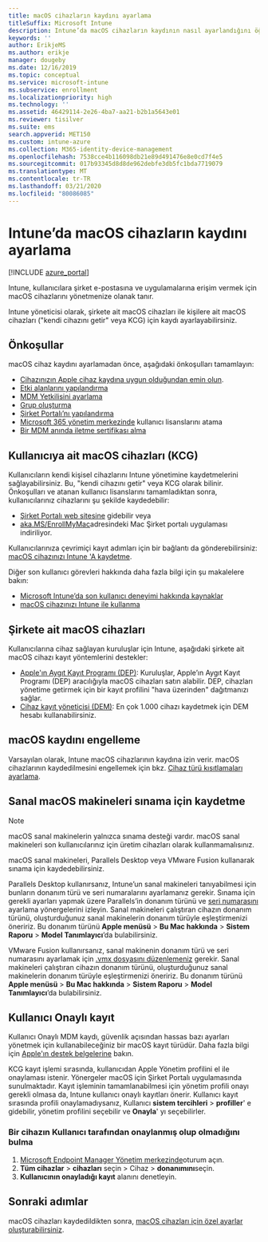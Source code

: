 ```yaml
---
title: macOS cihazların kaydını ayarlama
titleSuffix: Microsoft Intune
description: Intune’da macOS cihazların kaydının nasıl ayarlandığını öğrenin.
keywords: ''
author: ErikjeMS
ms.author: erikje
manager: dougeby
ms.date: 12/16/2019
ms.topic: conceptual
ms.service: microsoft-intune
ms.subservice: enrollment
ms.localizationpriority: high
ms.technology: ''
ms.assetid: 46429114-2e26-4ba7-aa21-b2b1a5643e01
ms.reviewer: tisilver
ms.suite: ems
search.appverid: MET150
ms.custom: intune-azure
ms.collection: M365-identity-device-management
ms.openlocfilehash: 7538cce4b116098db21e89d491476e8e0cd7f4e5
ms.sourcegitcommit: 017b93345d8d8de962debfe3db5fc1bda7719079
ms.translationtype: MT
ms.contentlocale: tr-TR
ms.lasthandoff: 03/21/2020
ms.locfileid: "80086085"
---
```

# <a name="set-up-enrollment-for-macos-devices-in-intune"></a>Intune’da macOS cihazların kaydını ayarlama

[!INCLUDE [azure_portal](../includes/azure_portal.md)]

Intune, kullanıcılara şirket e-postasına ve uygulamalarına erişim vermek için macOS cihazlarını yönetmenize olanak tanır.

Intune yöneticisi olarak, şirkete ait macOS cihazları ile kişilere ait macOS cihazları ("kendi cihazını getir" veya KCG) için kaydı ayarlayabilirsiniz. 

## <a name="prerequisites"></a>Önkoşullar

macOS cihaz kaydını ayarlamadan önce, aşağıdaki önkoşulları tamamlayın:

- [Cihazınızın Apple cihaz kaydına uygun olduğundan emin olun](https://support.apple.com/en-us/HT204142#eligibility).
- [Etki alanlarını yapılandırma](../fundamentals/custom-domain-name-configure.md)
- [MDM Yetkilisini ayarlama](../fundamentals/mdm-authority-set.md)
- [Grup oluşturma](../fundamentals/groups-add.md)
- [Şirket Portalı’nı yapılandırma](../apps/company-portal-app.md)
- [Microsoft 365 yönetim merkezinde](https://go.microsoft.com/fwlink/p/?LinkId=698854) kullanıcı lisanslarını atama
- [Bir MDM anında iletme sertifikası alma](../enrollment/apple-mdm-push-certificate-get.md)

## <a name="user-owned-macos-devices-byod"></a>Kullanıcıya ait macOS cihazları (KCG)

Kullanıcıların kendi kişisel cihazlarını Intune yönetimine kaydetmelerini sağlayabilirsiniz. Bu, "kendi cihazını getir" veya KCG olarak bilinir. Önkoşulları ve atanan kullanıcı lisanslarını tamamladıktan sonra, kullanıcılarınız cihazlarını şu şekilde kaydedebilir:
- [Şirket Portalı web sitesine](https://portal.manage.microsoft.com) gidebilir veya
- [aka.MS/EnrollMyMac](https://aka.ms/EnrollMyMac)adresindeki Mac Şirket portalı uygulaması indiriliyor.

Kullanıcılarınıza çevrimiçi kayıt adımları için bir bağlantı da gönderebilirsiniz: [macOS cihazınızı Intune 'A kaydetme](https://docs.microsoft.com/mem/intune/user-help/enroll-your-device-in-intune-macos-cp).

Diğer son kullanıcı görevleri hakkında daha fazla bilgi için şu makalelere bakın:

- [Microsoft Intune’da son kullanıcı deneyimi hakkında kaynaklar](../fundamentals/end-user-educate.md)
- [macOS cihazınızı Intune ile kullanma](../user-help/enroll-your-device-in-intune-macos-cp.md)

## <a name="company-owned-macos-devices"></a>Şirkete ait macOS cihazları
Kullanıcılarına cihaz sağlayan kuruluşlar için Intune, aşağıdaki şirkete ait macOS cihazı kayıt yöntemlerini destekler:
- [Apple'ın Aygıt Kayıt Programı (DEP)](device-enrollment-program-enroll-macos.md): Kuruluşlar, Apple’ın Aygıt Kayıt Programı (DEP) aracılığıyla macOS cihazları satın alabilir. DEP, cihazları yönetime getirmek için bir kayıt profilini "hava üzerinden" dağıtmanızı sağlar.
- [Cihaz kayıt yöneticisi (DEM)](device-enrollment-manager-enroll.md): En çok 1.000 cihazı kaydetmek için DEM hesabı kullanabilirsiniz.

## <a name="block-macos-enrollment"></a>macOS kaydını engelleme
Varsayılan olarak, Intune macOS cihazlarının kaydına izin verir. macOS cihazlarının kaydedilmesini engellemek için bkz. [Cihaz türü kısıtlamaları ayarlama](enrollment-restrictions-set.md).

## <a name="enroll-virtual-macos-machines-for-testing"></a>Sanal macOS makineleri sınama için kaydetme

> [!NOTE]
> macOS sanal makinelerin yalnızca sınama desteği vardır. macOS sanal makineleri son kullanıcılarınız için üretim cihazları olarak kullanmamalısınız. 

macOS sanal makineleri, Parallels Desktop veya VMware Fusion kullanarak sınama için kaydedebilirsiniz. 

Parallels Desktop kullanırsanız, Intune’un sanal makineleri tanıyabilmesi için bunların donanım türü ve seri numaralarını ayarlamanız gerekir. Sınama için gerekli ayarları yapmak üzere Parallels’in donanım türünü ve [seri numarasını](http://kb.parallels.com/123455) ayarlama yönergelerini izleyin. Sanal makineleri çalıştıran cihazın donanım türünü, oluşturduğunuz sanal makinelerin donanım türüyle eşleştirmenizi öneririz. Bu donanım türünü **Apple menüsü** > **Bu Mac hakkında** > **Sistem Raporu** > **Model Tanımlayıcı**’da bulabilirsiniz. 

VMware Fusion kullanırsanız, sanal makinenin donanım türü ve seri numarasını ayarlamak için [.vmx dosyasını düzenlemeniz](https://kb.vmware.com/s/article/1014782) gerekir. Sanal makineleri çalıştıran cihazın donanım türünü, oluşturduğunuz sanal makinelerin donanım türüyle eşleştirmenizi öneririz. Bu donanım türünü **Apple menüsü** > **Bu Mac hakkında** > **Sistem Raporu** > **Model Tanımlayıcı**’da bulabilirsiniz. 

## <a name="user-approved-enrollment"></a>Kullanıcı Onaylı kayıt
Kullanıcı Onaylı MDM kaydı, güvenlik açısından hassas bazı ayarları yönetmek için kullanabileceğiniz bir macOS kayıt türüdür. Daha fazla bilgi için [Apple'ın destek belgelerine](https://support.apple.com/HT208019) bakın.  
 
KCG kayıt işlemi sırasında, kullanıcıdan Apple Yönetim profilini el ile onaylaması istenir. Yönergeler macOS için Şirket Portalı uygulamasında sunulmaktadır. Kayıt işleminin tamamlanabilmesi için yönetim profili onayı gerekli olmasa da, Intune kullanıcı onaylı kayıtları önerir. Kullanıcı kayıt sırasında profili onaylamadıysanız, Kullanıcı **sistem tercihleri** > **profiller**' e gidebilir, yönetim profilini seçebilir ve **Onayla**' yı seçebilirler.    

### <a name="find-out-if-a-device-is-user-approved"></a>Bir cihazın Kullanıcı tarafından onaylanmış olup olmadığını bulma
1. [Microsoft Endpoint Manager Yönetim merkezinde](https://go.microsoft.com/fwlink/?linkid=2109431)oturum açın.
2. **Tüm cihazlar** > **cihazları** seçin > Cihaz > **donanımını**seçin.
3. **Kullanıcının onayladığı kayıt** alanını denetleyin.


## <a name="next-steps"></a>Sonraki adımlar

macOS cihazları kaydedildikten sonra, [macOS cihazları için özel ayarlar oluşturabilirsiniz](../configuration/custom-settings-macos.md).
